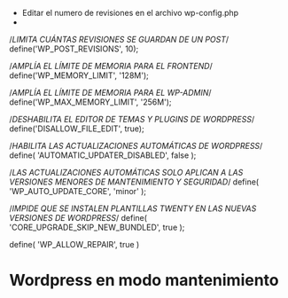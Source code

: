 - Editar el numero de revisiones en el archivo wp-config.php
-

/*LIMITA CUÁNTAS REVISIONES SE GUARDAN DE UN POST*/
define('WP_POST_REVISIONS', 10);

/*AMPLÍA EL LÍMITE DE MEMORIA PARA EL FRONTEND*/
define('WP_MEMORY_LIMIT', '128M');

/*AMPLÍA EL LÍMITE DE MEMORIA PARA EL WP-ADMIN*/
define('WP_MAX_MEMORY_LIMIT', '256M');

/*DESHABILITA EL EDITOR DE TEMAS Y PLUGINS DE WORDPRESS*/
define('DISALLOW_FILE_EDIT', true);

/*HABILITA LAS ACTUALIZACIONES AUTOMÁTICAS DE WORDPRESS*/
define( 'AUTOMATIC_UPDATER_DISABLED', false );

/*LAS ACTUALIZACIONES AUTOMÁTICAS SOLO APLICAN A LAS VERSIONES MENORES DE MANTENIMIENTO Y SEGURIDAD*/
define( 'WP_AUTO_UPDATE_CORE', 'minor' );

/*IMPIDE QUE SE INSTALEN PLANTILLAS TWENTY EN LAS NUEVAS VERSIONES DE WORDPRESS*/
define( 'CORE_UPGRADE_SKIP_NEW_BUNDLED', true );

define( 'WP_ALLOW_REPAIR', true )


# Wordpress en modo mantenimiento

<!--stackedit_data:
eyJoaXN0b3J5IjpbMTI4MDYxMzkzOF19
-->